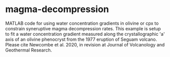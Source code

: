# magma-decompression
MATLAB code for using water concentration gradients in olivine or cpx to constrain syneruptive magma decompression rates. This example is setup to fit a water concentration gradient measured along the crystallographic 'a' axis of an olivine phenocryst from the 1977 eruption of Seguam volcano. Please cite Newcombe et al. 2020, in revision at Journal of Volcanology and Geothermal Research.
